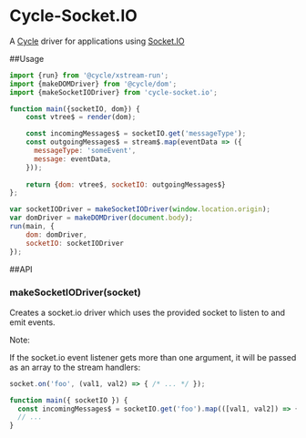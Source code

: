 # Cycle-Socket.IO

A [Cycle](https://github.com/staltz/cycle) driver for applications using [Socket.IO](http://socket.io/)

##Usage

``` javascript
import {run} from '@cycle/xstream-run';
import {makeDOMDriver} from '@cycle/dom';
import {makeSocketIODriver} from 'cycle-socket.io';

function main({socketIO, dom}) {
    const vtree$ = render(dom);

    const incomingMessages$ = socketIO.get('messageType');
    const outgoingMessages$ = stream$.map(eventData => ({
      messageType: 'someEvent',
      message: eventData,
    }));
    
    return {dom: vtree$, socketIO: outgoingMessages$}
};

var socketIODriver = makeSocketIODriver(window.location.origin);
var domDriver = makeDOMDriver(document.body);
run(main, {
    dom: domDriver,
    socketIO: socketIODriver
});
```

##API

### makeSocketIODriver(socket)

Creates a socket.io driver which uses the provided socket to listen to and emit events.

Note:

If the socket.io event listener gets more than one argument, it will be passed as an array to the stream handlers:

```js
socket.on('foo', (val1, val2) => { /* ... */ });

function main({ socketIO }) {
  const incomingMessages$ = socketIO.get('foo').map(([val1, val2]) => { /* ... */ });
  // ...
}
```
